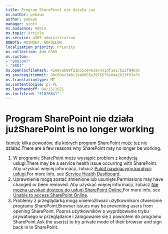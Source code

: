 ```yaml
---
title: Program SharePoint nie działa już
ms.author: pebaum
author: pebaum
manager: scotv
ms.audience: Admin
ms.topic: article
ms.service: o365-administration
ROBOTS: NOINDEX, NOFOLLOW
localization_priority: Priority
ms.collection: Adm_O365
ms.custom:
- "9003047"
- "5801"
ms.openlocfilehash: 42e8cab99f21b55ce463ac431df1e17b22f9460c
ms.sourcegitcommit: 8bc60ec34bc1e40685e3976576e04a2623f63a7c
ms.translationtype: MT
ms.contentlocale: pl-PL
ms.lasthandoff: 04/15/2021
ms.locfileid: "51826641"
---
```

# <a name="sharepoint-is-no-longer-working"></a><span data-ttu-id="dba81-102">Program SharePoint nie działa już</span><span class="sxs-lookup"><span data-stu-id="dba81-102">SharePoint is no longer working</span></span>

<span data-ttu-id="dba81-103">Istnieje kilka powodów, dla których program SharePoint może już nie działać.</span><span class="sxs-lookup"><span data-stu-id="dba81-103">There are a few reasons why SharePoint may no longer be working.</span></span>

1. <span data-ttu-id="dba81-104">W programie SharePoint może wystąpić problem z kondycją usługi.</span><span class="sxs-lookup"><span data-stu-id="dba81-104">There may be a service health issue occurring with SharePoint.</span></span> <span data-ttu-id="dba81-105">Aby uzyskać więcej informacji, zobacz [Pulpit nawigacyjny kondycji usługi.](https://admin.microsoft.com/AdminPortal/Home#/servicehealth)</span><span class="sxs-lookup"><span data-stu-id="dba81-105">For more info, see [Service Health Dashboard](https://admin.microsoft.com/AdminPortal/Home#/servicehealth).</span></span>
2. <span data-ttu-id="dba81-106">Uprawnienia mogą zostać zmienione lub usunięte.</span><span class="sxs-lookup"><span data-stu-id="dba81-106">Permissions may have changed or been removed.</span></span> <span data-ttu-id="dba81-107">Aby uzyskać więcej informacji, zobacz [Nie można uzyskać dostępu do usługi SharePoint Online.](https://docs.microsoft.com/sharepoint/troubleshoot/sharing-and-permissions/sharepoint-online-inaccessible)</span><span class="sxs-lookup"><span data-stu-id="dba81-107">For more info, see [Unable to access SharePoint Online](https://docs.microsoft.com/sharepoint/troubleshoot/sharing-and-permissions/sharepoint-online-inaccessible).</span></span>
3. <span data-ttu-id="dba81-108">Problemy z przeglądarką mogą uniemożliwiać użytkownikom otwieranie programu SharePoint.</span><span class="sxs-lookup"><span data-stu-id="dba81-108">Browser issues may be preventing users from opening SharePoint.</span></span> <span data-ttu-id="dba81-109">Poproś użytkowników o wypróbowanie trybu prywatnego w przeglądarce i zalogowanie się z powrotem do programu SharePoint.</span><span class="sxs-lookup"><span data-stu-id="dba81-109">Ask the user(s) to try private mode of their browser and sign back in to SharePoint.</span></span>